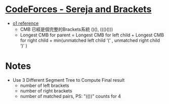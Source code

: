 # [CodeForces - Sereja and Brackets](https://codeforces.com/contest/380/problem/C)
- [o1 reference](https://sidhantgoyal.wordpress.com/2014/02/05/sereja-and-brackets/)
  - CMB 已經是個完整的Brackets系統 ()(), ((()()))
  - Longest CMB for parent = Longest CMB for left child + Longest CMB for right child + min(unmatched left child ‘(‘ , unmatched right child ‘)’ )


# Notes
- Use 3 Different Segment Tree to Compute Final result
  - number of left brackets
  - number of right brackets
  - number of matched pairs, PS: "(())" counts for 4